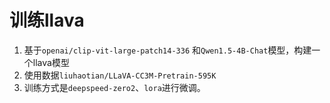 # 训练llava
1. 基于`openai/clip-vit-large-patch14-336` 和`Qwen1.5-4B-Chat`模型，构建一个llava模型
2. 使用数据`liuhaotian/LLaVA-CC3M-Pretrain-595K`
3. 训练方式是`deepspeed-zero2`、`lora`进行微调。


